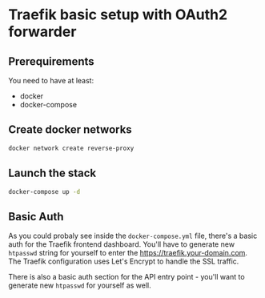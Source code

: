 # Traefik basic setup with OAuth2 forwarder

## Prerequirements

You need to have at least:
- docker
- docker-compose

## Create docker networks

```bash
docker network create reverse-proxy
```

## Launch the stack

```bash
docker-compose up -d
```

## Basic Auth

As you could probaly see inside the `docker-compose.yml` file, there's a basic auth for the Traefik frontend dashboard. You'll have to generate new `htpasswd` string for yourself to enter the https://traefik.your-domain.com. The Traefik configuration uses Let's Encrypt to handle the SSL traffic.

There is also a basic auth section for the API entry point - you'll want to generate new `htpasswd` for yourself as well.
